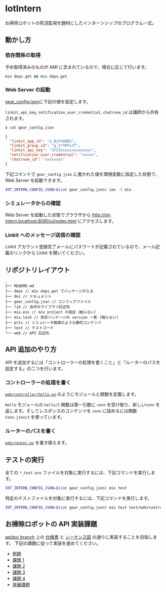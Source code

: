 # IotIntern

お掃除ロボットの死活監視を題材にしたインターンシップのプログラム一式。

## 動かし方

### 依存関係の取得

予め取得済みのものが AMI に含まれているので、場合に応じて行います。

```sh
mix deps.get && mix deps.get
```

### Web Server の起動

[gear_config.json](./gear_config.json)に下記の値を設定します。

`linkit_api_key`, `notification_user_credential`, `chatroom_id` は講師から共有されます。


```sh
$ cat gear_config.json
```
```json
{
  "linkit_app_id": "a_BjF4XHB2",
  "linkit_group_id": "g_YrTWTxJY",
  "linkit_api_key": "2t23xxxxxxxxxxxxxx",
  "notification_user_credential": "xxxxx",
  "chatroom_id": "xxxxxxxx"
}
```

下記コマンドで `gear_config.json` に書かれた値を環境変数に指定した状態で、Web Server を起動できます。
```sh
IOT_INTERN_CONFIG_JSON=$(cat gear_config.json) iex -S mix
```

### シミュレータからの確認

Web Server を起動した状態でブラウザから
http://iot-intern.localhost:8080/ui/index.html
にアクセスします。

### Linkit へのメッセージ送信の確認

Linkit アカウント登録完了メールにパスワードが記載されているので、メール記載のリンクから Linkit を開いてください。

## リポジトリレイアウト

```
.
├── README.md
├── deps // mix deps.get でパッケージが入る
├── doc // ドキュメント
├── gear_config.json // コンフィグファイル
├── lib // 自作のライブラリ記述先
├── mix.exs // mix project の設定（触らない）
├── mix.lock // 依存パッケージの version 一覧 (触らない)
├── priv // シミュレータ画面のような静的コンテンツ
├── test // テストコード
└── web // API 記述先
```

## API 追加のやり方

API を追加するには「コントローラーの処理を書くこと」と「ルーターのパスを設定する」の二つを行います。

### コントローラーの処理を書く

[`web/controller/hello.ex`](web/controller/hello.ex) のようにモジュールと関数を定義します。

`Hello` モジュールの `hello/1` 関数は第一引数に `conn` を受け取り、新しい`conn` を返します。そしてレスポンスのコンテンツを `conn` に詰めるには関数 `Conn.json/3` を使っています。

### ルーターのパスを書く

[`web/router.ex`](web/router.ex) を書き換えます。

## テストの実行

全ての `*_test.exs` ファイルを対象に実行するには、下記コマンドを実行します。

```sh
IOT_INTERN_CONFIG_JSON=$(cat gear_config.json) mix test
```

特定のテストファイルを対象に実行するには、下記コマンドを実行します。

```sh
IOT_INTERN_CONFIG_JSON=$(cat gear_config.json) mix test test/web/controller/hello_test.exs
```

## お掃除ロボットの API 実装課題

[apidoc branch](https://github.com/access-company/IoTIntern/tree/apidoc) 上の [仕様書](https://github.com/access-company/IoTIntern/blob/apidoc/doc/api.apib) と [シーケンス図](https://github.com/access-company/IoTIntern/blob/apidoc/doc/sequence.puml) の通りに実装することを目指します。
下記の課題に従って実装を進めてください。

- [例題](./doc/tasks/example.md)
- [課題 1](./doc/tasks/task1.md)
- [課題 2](./doc/tasks/task2.md)
- [課題 3](./doc/tasks/task3.md)
- [課題 4](./doc/tasks/task4.md)
- [発展課題](./doc/tasks/advanced_task.md)
